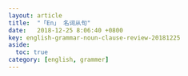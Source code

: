 ```yaml
---
layout: article
title:  "「En」 名词从句"
date:   2018-12-25 8:06:40 +0800
key: english-grammar-noun-clause-review-20181225
aside:
  toc: true
category: [english, grammer]
---
```

